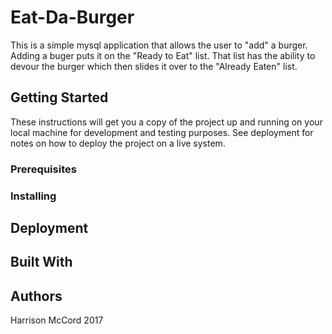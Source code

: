 # Eat-Da-Burger

This is a simple mysql application that allows the user to "add" a burger.  Adding a buger puts it on the "Ready to Eat" list.  That list has the ability to devour the burger which then slides it over to the "Already Eaten" list.

## Getting Started

These instructions will get you a copy of the project up and running on your local machine for development and testing purposes. See deployment for notes on how to deploy the project on a live system.

### Prerequisites

### Installing

## Deployment

## Built With

## Authors

Harrison McCord 2017